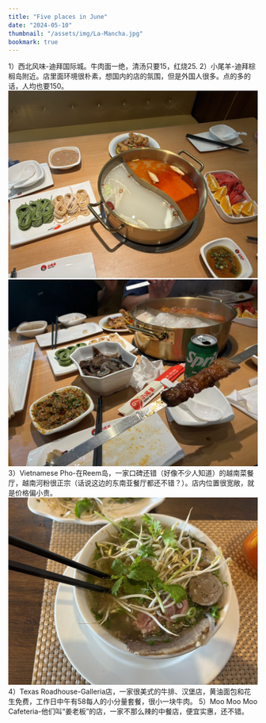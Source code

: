 ```yaml
---
title: "Five places in June"
date: "2024-05-10"
thumbnail: "/assets/img/La-Mancha.jpg"
bookmark: true
---
```

 
1）西北风味-迪拜国际城。牛肉面一绝，清汤只要15，红烧25.
2）小尾羊-迪拜棕榈岛附近。店里面环境很朴素，想国内的店的氛围，但是外国人很多。点的多的话，人均也要150。
![](/assets/img/2024/06/WechatIMG141.jpg)
![](/assets/img/2024/06/WechatIMG142.jpg)
3）Vietnamese Pho-在Reem岛，一家口碑还错（好像不少人知道）的越南菜餐厅，越南河粉很正宗（话说这边的东南亚餐厅都还不错？）。店内位置很宽敞，就是价格偏小贵。
![](/assets/img/2024/06/WechatIMG140.jpg)
4）Texas Roadhouse-Galleria店，一家很美式的牛排、汉堡店，黄油面包和花生免费，工作日中午有58每人的小分量套餐，很小一块牛肉。
5）Moo Moo Moo Cafeteria-他们叫“姜老板”的店，一家不那么辣的中餐店，便宜实惠，还不错。
